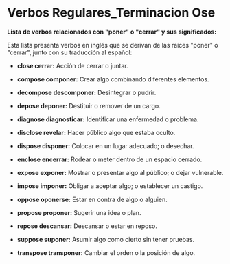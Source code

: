 # Verbos Regulares_Terminacion Ose



**Lista de verbos relacionados con "poner" o "cerrar" y sus significados:**

Esta lista presenta verbos en inglés que se derivan de las raíces "poner" o "cerrar", junto con su traducción al español:

*   **close    cerrar:**  Acción de cerrar o juntar.

*   **compose    componer:** Crear algo combinando diferentes elementos.

*   **decompose    descomponer:** Desintegrar o pudrir.

*   **depose    deponer:**  Destituir o remover de un cargo.

*   **diagnose    diagnosticar:** Identificar una enfermedad o problema.

*   **disclose    revelar:**  Hacer público algo que estaba oculto.

*   **dispose    disponer:**  Colocar en un lugar adecuado; o desechar.

*   **enclose    encerrar:**  Rodear o meter dentro de un espacio cerrado.

*   **expose    exponer:** Mostrar o presentar algo al público; o dejar vulnerable.

*   **impose    imponer:**  Obligar a aceptar algo; o establecer un castigo.

*   **oppose    oponerse:**  Estar en contra de algo o alguien.

*   **propose    proponer:**  Sugerir una idea o plan.

*   **repose    descansar:**  Descansar o estar en reposo.

*   **suppose    suponer:**  Asumir algo como cierto sin tener pruebas.

*   **transpose    transponer:**  Cambiar el orden o la posición de algo.
